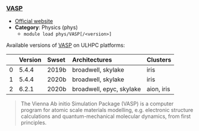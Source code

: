 ### [VASP](http://www.vasp.at)

* [Official website](http://www.vasp.at)
* __Category__: Physics (phys)
    -  `module load phys/VASP[/<version>]`

Available versions of [VASP](http://www.vasp.at) on ULHPC platforms:

|    | Version   | Swset   | Architectures            | Clusters   |
|---:|:----------|:--------|:-------------------------|:-----------|
|  0 | 5.4.4     | 2019b   | broadwell, skylake       | iris       |
|  1 | 5.4.4     | 2020b   | broadwell, skylake       | iris       |
|  2 | 6.2.1     | 2020b   | broadwell, epyc, skylake | aion, iris |

> The Vienna Ab initio Simulation Package (VASP) is a computer program for atomic scale materials modelling, e.g. electronic structure calculations and quantum-mechanical molecular dynamics, from first principles.
